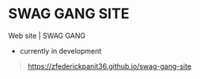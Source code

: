 # SWAG GANG SITE
Web site | SWAG GANG

- currently in development
> https://zfederickpanit36.github.io/swag-gang-site

